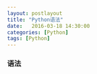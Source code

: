 ```yaml
---
layout: postlayout
title: "Python语法"
date:   2016-03-18 14:30:00 
categories: [Python]
tags: [Python]
---
```


### 语法